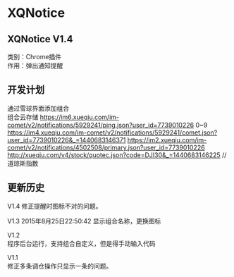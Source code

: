 ﻿# XQNotice  
XQNotice V1.4  
------------
类别：Chrome插件  
作用：弹出通知提醒  
  
  
开发计划
------------  
通过雪球界面添加组合  
组合云存储
https://im6.xueqiu.com/im-comet/v2/notifications/5929241/ping.json?user_id=7739010226  0~9
https://im4.xueqiu.com/im-comet/v2/notifications/5929241/comet.json?user_id=7739010226&_=1440683146371 
https://im2.xueqiu.com/im-comet/v2/notifications/4502508/primary.json?user_id=7739010226
http://xueqiu.com/v4/stock/quotec.json?code=DJI30&_=1440683146225    //道琼斯指数
   
  
更新历史
------------
V1.4 
修正提醒时图标不对的问题。

V1.3  2015年8月25日22:50:42
显示组合名称，更换图标 
  
V1.2  
程序后台运行，支持组合自定义，但是得手动输入代码  
  
V1.1  
修正多条调仓操作只显示一条的问题。  


